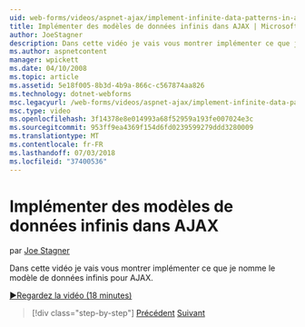 ```yaml
---
uid: web-forms/videos/aspnet-ajax/implement-infinite-data-patterns-in-ajax
title: Implémenter des modèles de données infinis dans AJAX | Microsoft Docs
author: JoeStagner
description: Dans cette vidéo je vais vous montrer implémenter ce que je nomme le modèle de données infinis pour AJAX.
ms.author: aspnetcontent
manager: wpickett
ms.date: 04/10/2008
ms.topic: article
ms.assetid: 5e18f005-8b3d-4b9a-866c-c567874aa826
ms.technology: dotnet-webforms
msc.legacyurl: /web-forms/videos/aspnet-ajax/implement-infinite-data-patterns-in-ajax
msc.type: video
ms.openlocfilehash: 3f14378e8e014993a68f52959a193fe007024e3c
ms.sourcegitcommit: 953ff9ea4369f154d6fd0239599279ddd3280009
ms.translationtype: MT
ms.contentlocale: fr-FR
ms.lasthandoff: 07/03/2018
ms.locfileid: "37400536"
---
```

<a name="implement-infinite-data-patterns-in-ajax"></a>Implémenter des modèles de données infinis dans AJAX
====================
par [Joe Stagner](https://github.com/JoeStagner)

Dans cette vidéo je vais vous montrer implémenter ce que je nomme le modèle de données infinis pour AJAX.

[&#9654;Regardez la vidéo (18 minutes)](https://channel9.msdn.com/Blogs/ASP-NET-Site-Videos/implement-infinite-data-patterns-in-ajax)

> [!div class="step-by-step"]
> [Précédent](use-aspnet-ajax-cascading-drop-down-control-to-access-a-database.md)
> [Suivant](basic-aspnet-authentication-in-an-ajax-enabled-application.md)
